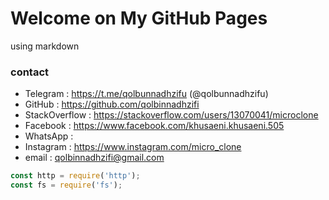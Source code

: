 # Welcome on My GitHub Pages
using markdown

### contact
- Telegram : https://t.me/qolbunnadhzifu (@qolbunnadhzifu)
- GitHub : https://github.com/qolbinnadhzifi
- StackOverflow : https://stackoverflow.com/users/13070041/microclone
- Facebook : https://www.facebook.com/khusaeni.khusaeni.505
- WhatsApp : 
- Instagram : https://www.instagram.com/micro_clone
- email : qolbinnadhzifi@gmail.com

```javascript
const http = require('http');
const fs = require('fs');
```
